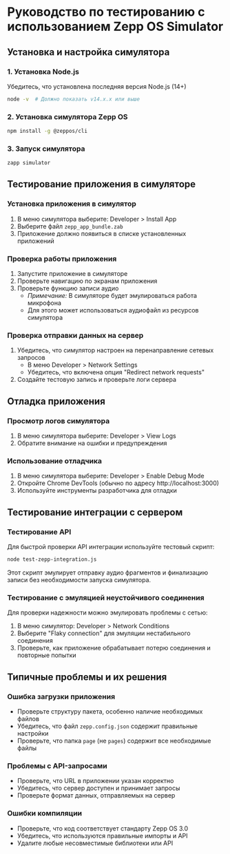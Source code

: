 # Руководство по тестированию с использованием Zepp OS Simulator

## Установка и настройка симулятора

### 1. Установка Node.js
Убедитесь, что установлена последняя версия Node.js (14+)
```bash
node -v  # Должно показать v14.x.x или выше
```

### 2. Установка симулятора Zepp OS
```bash
npm install -g @zeppos/cli
```

### 3. Запуск симулятора
```bash
zapp simulator
```

## Тестирование приложения в симуляторе

### Установка приложения в симулятор
1. В меню симулятора выберите: Developer > Install App
2. Выберите файл `zepp_app_bundle.zab`
3. Приложение должно появиться в списке установленных приложений

### Проверка работы приложения
1. Запустите приложение в симуляторе
2. Проверьте навигацию по экранам приложения
3. Проверьте функцию записи аудио
   - *Примечание:* В симуляторе будет эмулироваться работа микрофона
   - Для этого может использоваться аудиофайл из ресурсов симулятора

### Проверка отправки данных на сервер
1. Убедитесь, что симулятор настроен на перенаправление сетевых запросов
   - В меню Developer > Network Settings
   - Убедитесь, что включена опция "Redirect network requests"
2. Создайте тестовую запись и проверьте логи сервера

## Отладка приложения

### Просмотр логов симулятора
1. В меню симулятора выберите: Developer > View Logs
2. Обратите внимание на ошибки и предупреждения

### Использование отладчика
1. В меню симулятора выберите: Developer > Enable Debug Mode
2. Откройте Chrome DevTools (обычно по адресу http://localhost:3000)
3. Используйте инструменты разработчика для отладки

## Тестирование интеграции с сервером

### Тестирование API
Для быстрой проверки API интеграции используйте тестовый скрипт:
```bash
node test-zepp-integration.js
```

Этот скрипт эмулирует отправку аудио фрагментов и финализацию записи без необходимости запуска симулятора.

### Тестирование с эмуляцией неустойчивого соединения
Для проверки надежности можно эмулировать проблемы с сетью:
1. В меню симулятор: Developer > Network Conditions
2. Выберите "Flaky connection" для эмуляции нестабильного соединения
3. Проверьте, как приложение обрабатывает потерю соединения и повторные попытки

## Типичные проблемы и их решения

### Ошибка загрузки приложения
- Проверьте структуру пакета, особенно наличие необходимых файлов
- Убедитесь, что файл `zepp.config.json` содержит правильные настройки
- Проверьте, что папка `page` (не `pages`) содержит все необходимые файлы

### Проблемы с API-запросами
- Проверьте, что URL в приложении указан корректно
- Убедитесь, что сервер доступен и принимает запросы
- Проверьте формат данных, отправляемых на сервер

### Ошибки компиляции
- Проверьте, что код соответствует стандарту Zepp OS 3.0
- Убедитесь, что используются правильные импорты и API
- Удалите любые несовместимые библиотеки или API